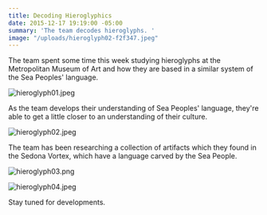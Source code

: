 ```yaml
---
title: Decoding Hieroglyphics
date: 2015-12-17 19:19:00 -05:00
summary: 'The team decodes hieroglyphs. '
image: "/uploads/hieroglyph02-f2f347.jpeg"
---
```


The team spent some time this week studying hieroglyphs at the Metropolitan Museum of Art and how they are based in a similar system of the Sea Peoples' language.

![hieroglyph01.jpeg](/uploads/hieroglyph01.jpeg)

As the team develops their understanding of Sea Peoples' language, they're able to get a little closer to an understanding of their culture.

![hieroglyph02.jpeg](/uploads/hieroglyph02.jpeg)

The team has been researching a collection of artifacts which they found in the Sedona Vortex, which have a language carved by the Sea People.

![hieroglyph03.png](/uploads/hieroglyph03.png)

![hieroglyph04.jpeg](/uploads/hieroglyph04.jpeg)

Stay tuned for developments.